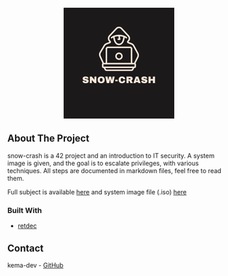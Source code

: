 <!-- PROJECT LOGO -->
<br />
<div align="center">
  <a>
   <img src="assets/snow_crash_logo.png" alt="Logo" width="250" height="250">
  </a>
</div>

<!-- ABOUT THE PROJECT -->
## About The Project

snow-crash is a 42 project and an introduction to IT security. A system image is given, and the goal is to escalate privileges, with various techniques. All steps are documented in markdown files, feel free to read them.

Full subject is available [here](docs/) and system image file (.iso) [here](https://github.com/kema-dev/snow-crash/releases/tag/iso)

### Built With

* [retdec](https://github.com/avast/retdec)

<!-- CONTACT -->
## Contact

kema-dev - [GitHub](https://github.com/kema-dev)
